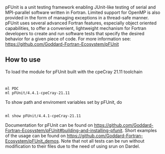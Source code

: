 pFUnit is a unit testing framework enabling JUnit-like testing of serial and MPI-parallel software written in Fortran. Limited support for OpenMP is also provided in the form of managing exceptions in a thread-safe manner.
pFUnit uses several advanced Fortran features, especially object oriented capabilities, to offer a convenient, lightweight mechanism for Fortran developers to create and run software tests that specify the desired behavior for a given piece of code.
For more information see: https://github.com/Goddard-Fortran-Ecosystem/pFUnit

## How to use

To load the module for pFUnit built with the cpeCray 21.11 toolchain

# 

```
ml PDC
ml pFUnit/4.4.1-cpeCray-21.11
```
To show path and enviroment variables set by pFUnit, do

## 

```
ml show pFUnit/4.4.1-cpeCray-21.11
```
Documentation for pFUnit can be found on https://github.com/Goddard-Fortran-Ecosystem/pFUnit#building-and-installing-pfunit.
Short examples of the usage can be found on https://github.com/Goddard-Fortran-Ecosystem/pFUnit_demos. Note that not all tests can be run without modification to their files due to the need of using srun on Dardel.
